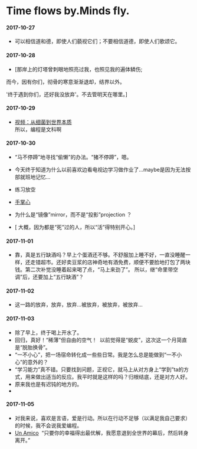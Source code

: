 # Time flows by.Minds fly.

#### 2017-10-27

- 可以相信道和德，即使人们藐视它们；不要相信道德，即使人们歌颂它。

#### 2017-10-28

- [那岸上的灯塔曾刺眼地照亮过我，也照见我的遍体鳞伤; 

而今，因有你们，彻骨的寒意渐渐退却，结界以外。  

'终于遇到你们，还好我没放弃'。不去管明天在哪里。]


#### 2017-10-29
- [视频：从细菌到世界本质](http://weibo.com/tv/v/FsvvD2GOS?fid=1034:a5e5f8a0f8912fbd05b3c3689b20ce47)  
所以，编程是文科啊


#### 2017-10-30
- “马不停蹄”地寻找“偷懒”的办法。“猪不停蹄”，嗯。 

- 今天终于知道为什么以前喜欢边看电视边学习做作业了...maybe是因为无法按部就班地记忆...

- 练习放空

- [手掌心](https://v.qq.com/x/cover/j81mnl5rnwhf2zk/x0024orlwkw.html)

- 为什么是“镜像”mirror，而不是“投影”projection ？

- [ 大概，因为都是“死”过的人，所以“活”得特别开心。]

#### 2017-11-01

- 靠，真是五行缺酒吗？早上个蛋酒还不够。不舒服加上睡不好，一直没睡醒一样，还走错超市。还好卖豆浆的店神奇地有酒免费，顺便不要脸地打包了两块钱。第二次补觉没睡着起来喝了点，“马上来劲了”。 所以，继“命里带空调”后，还要加上“五行缺酒”？

#### 2017-11-02

- 这一路的放弃，放弃，放弃...被放弃，被放弃，被放弃...
#### 2017-11-03

- 除了早上，终于喝上开水了。
- 回归，真好！“稀薄”但自由的空气！  以前觉得是“蜕皮”，这次这一个月简直是“脱胎换骨”。
- “一不小心”，把一场宿命转化成一些些日常。我是怎么总是能做到“一不小心”的意外的？
- “学习能力”真不错。只要找到问题，正视它，就马上从对方身上“学到”ta的方式，用来做出适当的反应。我平时就是这样的吗？归根结底，还是对方人好。
- 原来我也是有迟钝的地方的。
- 

#### 2017-11-05

- 对我来说，喜欢是言语，爱是行动。所以在行动不足够（以满足我自己要求）的时候，我不会说我爱编程。
- [Un Amico](https://h.xiami.com/song.html?f=&id=1775731610&from=&disabled=)
  “只要你的幸福得出最优解，我愿意退到全世界的幕后，然后转身离开。”
  
